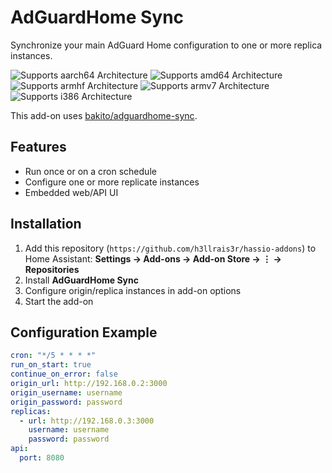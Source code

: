 # AdGuardHome Sync

Synchronize your main AdGuard Home configuration to one or more replica instances.

![Supports aarch64 Architecture][aarch64-shield]
![Supports amd64 Architecture][amd64-shield]
![Supports armhf Architecture][armhf-shield]
![Supports armv7 Architecture][armv7-shield]
![Supports i386 Architecture][i386-shield]

[aarch64-shield]: https://img.shields.io/badge/aarch64-yes-green.svg
[amd64-shield]: https://img.shields.io/badge/amd64-yes-green.svg
[armhf-shield]: https://img.shields.io/badge/armhf-yes-green.svg
[armv7-shield]: https://img.shields.io/badge/armv7-yes-green.svg
[i386-shield]: https://img.shields.io/badge/i386-yes-green.svg

This add-on uses [bakito/adguardhome-sync](https://github.com/bakito/adguardhome-sync).

## Features

- Run once or on a cron schedule
- Configure one or more replicate instances
- Embedded web/API UI

## Installation

1. Add this repository (`https://github.com/h3llrais3r/hassio-addons`) to Home Assistant: **Settings → Add-ons → Add-on Store → ⋮ → Repositories**
2. Install **AdGuardHome Sync**
3. Configure origin/replica instances in add-on options
4. Start the add-on

## Configuration Example

```yaml
cron: "*/5 * * * *"
run_on_start: true
continue_on_error: false
origin_url: http://192.168.0.2:3000
origin_username: username
origin_password: password
replicas:
  - url: http://192.168.0.3:3000
    username: username
    password: password
api:
  port: 8080
```
